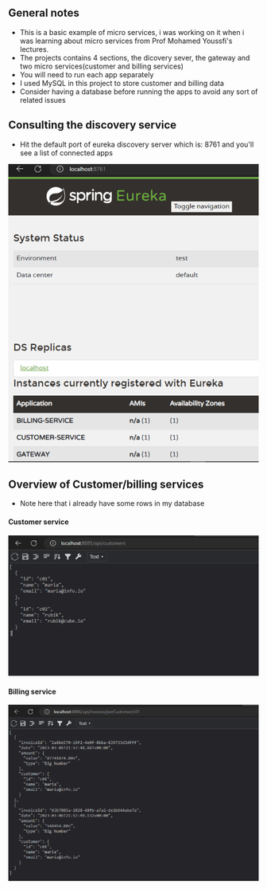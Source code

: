 ## General notes

- This is a basic example of micro services, i was working on it when i was learning about
  micro services from Prof Mohamed Youssfi's lectures.
- The projects contains 4 sections, the dicovery sever, the gateway and two micro services(customer and billing services)
- You will need to run each app separately
- I used MySQL in this project to store customer and billing data
- Consider having a database before running the apps to avoid any sort of related issues

## Consulting the discovery service

- Hit the default port of eureka discovery server which is: 8761 and you'll see a list of connected apps

<div align="center">
  <img src="./src/main/resources/static/eureka.png">
</div>

## Overview of Customer/billing services

- Note here that i already have some rows in my database

#### Customer service

<div align="center">
  <img src="./src/main/resources/static/customer.png">
</div>

#### Billing service

<div align="center">
  <img src="./src/main/resources/static/billing.png">
</div>
